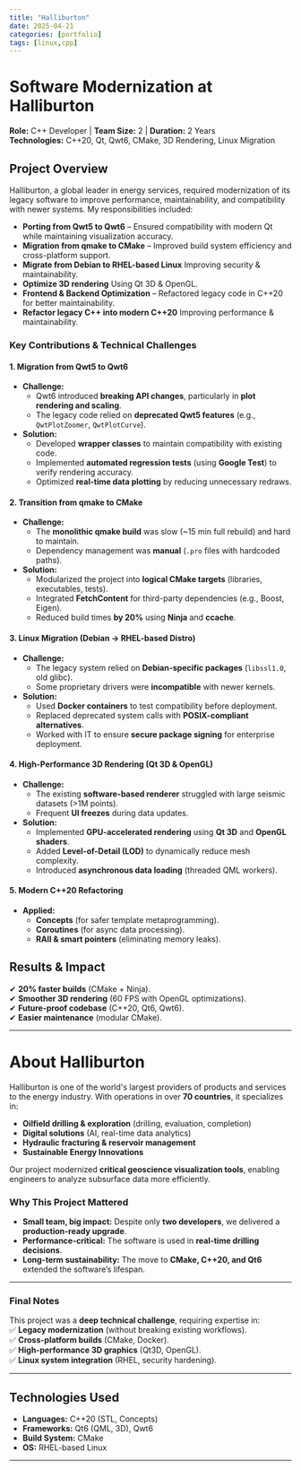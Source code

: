 ```yaml
---
title: "Halliburton"
date: 2025-04-21
categories: [portfolio]
tags: [linux,cpp]
---
```


# **Software Modernization at Halliburton**

**Role:** C++ Developer | **Team Size:** 2 | **Duration:** 2 Years  
**Technologies:** C++20, Qt, Qwt6, CMake, 3D Rendering, Linux Migration  

## **Project Overview**  

Halliburton, a global leader in energy services, required modernization of its legacy software to improve performance, maintainability, and compatibility with newer systems. My responsibilities included:  
- **Porting from Qwt5 to Qwt6** – Ensured compatibility with modern Qt while maintaining visualization accuracy.  
- **Migration from qmake to CMake** – Improved build system efficiency and cross-platform support.  
- **Migrate from Debian to RHEL-based Linux** Improving security & maintainability.  
- **Optimize 3D rendering** Using Qt 3D & OpenGL.  
- **Frontend & Backend Optimization** – Refactored legacy code in C++20 for better maintainability.  
- **Refactor legacy C++ into modern C++20** Improving performance & maintainability.  

### **Key Contributions & Technical Challenges**  

#### **1. Migration from Qwt5 to Qwt6**  
- **Challenge:**  
  - Qwt6 introduced **breaking API changes**, particularly in **plot rendering and scaling**.  
  - The legacy code relied on **deprecated Qwt5 features** (e.g., `QwtPlotZoomer`, `QwtPlotCurve`).  
- **Solution:**  
  - Developed **wrapper classes** to maintain compatibility with existing code.  
  - Implemented **automated regression tests** (using **Google Test**) to verify rendering accuracy.  
  - Optimized **real-time data plotting** by reducing unnecessary redraws.  

#### **2. Transition from qmake to CMake**  
- **Challenge:**  
  - The **monolithic qmake build** was slow (~15 min full rebuild) and hard to maintain.  
  - Dependency management was **manual** (`.pro` files with hardcoded paths).  
- **Solution:**  
  - Modularized the project into **logical CMake targets** (libraries, executables, tests).  
  - Integrated **FetchContent** for third-party dependencies (e.g., Boost, Eigen).  
  - Reduced build times **by 20%** using **Ninja** and **ccache**.  

#### **3. Linux Migration (Debian → RHEL-based Distro)**  
- **Challenge:**  
  - The legacy system relied on **Debian-specific packages** (`libssl1.0`, old glibc).  
  - Some proprietary drivers were **incompatible** with newer kernels.  
- **Solution:**  
  - Used **Docker containers** to test compatibility before deployment.  
  - Replaced deprecated system calls with **POSIX-compliant alternatives**.  
  - Worked with IT to ensure **secure package signing** for enterprise deployment.  

#### **4. High-Performance 3D Rendering (Qt 3D & OpenGL)**  
- **Challenge:**  
  - The existing **software-based renderer** struggled with large seismic datasets (>1M points).  
  - Frequent **UI freezes** during data updates.  
- **Solution:**  
  - Implemented **GPU-accelerated rendering** using **Qt 3D** and **OpenGL shaders**.  
  - Added **Level-of-Detail (LOD)** to dynamically reduce mesh complexity.  
  - Introduced **asynchronous data loading** (threaded QML workers).  

#### **5. Modern C++20 Refactoring**  
- **Applied:**  
  - **Concepts** (for safer template metaprogramming).  
  - **Coroutines** (for async data processing).  
  - **RAII & smart pointers** (eliminating memory leaks).  

## **Results & Impact**  
✔ **20% faster builds** (CMake + Ninja).  
✔ **Smoother 3D rendering** (60 FPS with OpenGL optimizations).  
✔ **Future-proof codebase** (C++20, Qt6, Qwt6).  
✔ **Easier maintenance** (modular CMake).  

---  

# **About Halliburton**  

Halliburton is one of the world's largest providers of products and services to the energy industry. With operations in over **70 countries**, it specializes in:

- **Oilfield drilling & exploration**  (drilling, evaluation, completion) 
- **Digital solutions** (AI, real-time data analytics)  
- **Hydraulic fracturing & reservoir management**  
- **Sustainable Energy Innovations**  

Our project modernized **critical geoscience visualization tools**, enabling engineers to analyze subsurface data more efficiently.  

### **Why This Project Mattered**  
- **Small team, big impact:** Despite only **two developers**, we delivered a **production-ready upgrade**.  
- **Performance-critical:** The software is used in **real-time drilling decisions**.  
- **Long-term sustainability:** The move to **CMake, C++20, and Qt6** extended the software’s lifespan.  

---  

### **Final Notes**  
This project was a **deep technical challenge**, requiring expertise in:  
✅ **Legacy modernization** (without breaking existing workflows).  
✅ **Cross-platform builds** (CMake, Docker).  
✅ **High-performance 3D graphics** (Qt3D, OpenGL).  
✅ **Linux system integration** (RHEL, security hardening).  

---  

## **Technologies Used**  
- **Languages:** C++20 (STL, Concepts)  
- **Frameworks:** Qt6 (QML, 3D), Qwt6  
- **Build System:** CMake  
- **OS:** RHEL-based Linux  

---  
